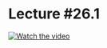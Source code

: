# Lecture #26.1

[![Watch the video](https://img.youtube.com/vi/1r8ClbKmEtE/0.jpg)](https://www.youtube.com/watch?v=1r8ClbKmEtE&list=PLoROMvodv4rPzLcXBhbCFt8ahPrQGFSmN&index=66)
